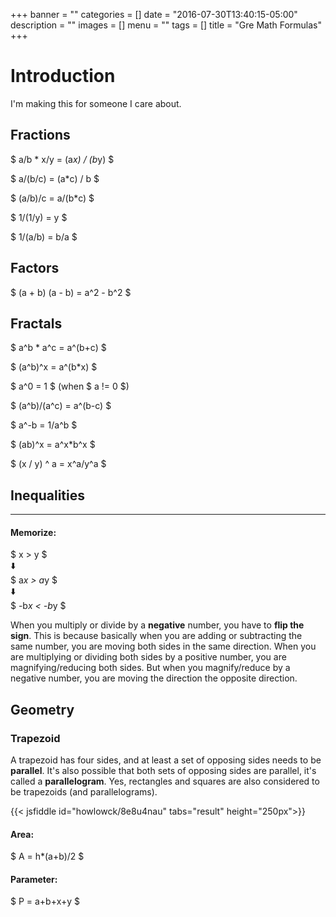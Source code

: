+++
banner = ""
categories = []
date = "2016-07-30T13:40:15-05:00"
description = ""
images = []
menu = ""
tags = []
title = "Gre Math Formulas"
+++

# Introduction

I'm making this for someone I care about.

## Fractions
$ a/b * x/y = (a*x) / (b*y) $

$ a/(b/c) = (a*c) / b $

$ (a/b)/c = a/(b*c) $

$ 1/(1/y) = y $

$ 1/(a/b) = b/a $

## Factors
$ (a + b) (a - b) = a^2 - b^2 $

## Fractals
$ a^b * a^c = a^(b+c) $  

$ (a^b)^x = a^(b*x) $

$ a^0 = 1 $ (when $ a != 0 $)

$ (a^b)/(a^c) = a^(b-c) $

$ a^-b = 1/a^b $

$ (ab)^x = a^x*b^x $

$ (x / y) ^ a = x^a/y^a $

## Inequalities
----
#### Memorize: 
$ x > y $  
⬇️  
$ a*x > a*y $  
⬇️  
$ -b*x < -b*y $  

When you multiply or divide by a **negative** number, you have to **flip the sign**.  This is because basically when you are adding or subtracting the same number, you are moving both sides in the same direction.  When you are multiplying or dividing both sides by a positive number, you are magnifying/reducing both sides.  But when you magnify/reduce by a negative number, you are moving the direction the opposite direction. 

## Geometry
### Trapezoid

A trapezoid has four sides, and at least a set of opposing sides needs to be **parallel**.  It's also possible that both sets of opposing sides are parallel, it's called a **parallelogram**.  Yes, rectangles and squares are also considered to be trapezoids (and parallelograms).

{{< jsfiddle id="howlowck/8e8u4nau" tabs="result" height="250px">}}
#### Area: 
$ A = h*(a+b)/2 $  

#### Parameter:
$ P = a+b+x+y $
